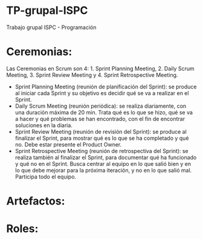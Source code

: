 # TP-grupal-ISPC
Trabajo grupal ISPC - Programación

# Ceremonias:
Las Ceremonias en Scrum son 4: 1.	Sprint Planning Meeting, 2.	Daily Scrum Meeting, 3. Sprint Review Meeting y 4. Sprint Retrospective Meeting.

-	Sprint Planning Meeting (reunión de planificación del Sprint): se produce al iniciar cada Sprint y su objetivo es decidir qué se va a realizar en el Sprint.
-	Daily Scrum Meeting (reunión periódica): se realiza diariamente, con una duración máxima de 20 min. Trata qué es lo que se hizo, qué se va a hacer y qué problemas se han encontrado, con el fin de encontrar soluciones en la diaria.
-	Sprint Review Meeting (reunión de revisión del Sprint): se produce al finalizar el Sprint, para mostrar qué es lo que se ha completado y qué no. Debe estar presente el Product Owner.
-	Sprint Retrospective Meeting (reunión de retrospectiva del Sprint): se realiza también al finalizar el Sprint, para documentar qué ha funcionado y qué no en el Sprint. Busca centrar al equipo en lo que salió bien y en lo que debe mejorar para la próxima iteración, y no en lo que salió mal. Participa todo el equipo.

# Artefactos:

# Roles:
